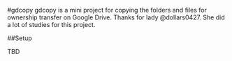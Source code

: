 #gdcopy
gdcopy is a mini project for copying the folders and files for ownership transfer on Google Drive. Thanks for lady @dollars0427. She did a lot of studies for this project.

##Setup

TBD
